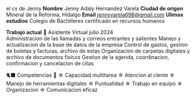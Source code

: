 el cv de Jenny
 **Nombre** Jenny Adaly Hernandez Varela
**Ciudad de origen** Mineral de la Reforma, Hidalgo
**Email** jennyvarela698@gmail.com
**Ulimos estudios** Colegio de Bachilleres certificado en recursos humanos

**Trabajo actual** 
🐣 Asistente Virtual julio 2024  
Administracion de las llamadas y correos entrantes y salientes
Manejo y actualizacion de la base de datos de la empresa
Control de gastos, gestion de boletas y facturas, archivo de estas
Organizacion de carpetas digitales y archivo de documentos fisicos
Gestion de la agenda, coordinacion, confirmacion y cancelacion de citas

 🐈‍⬛ Competencias 🌟
☆ Capacidad multitarea
☆ Atencion al clente
☆ Manejo de herramientas digitales
☆ Puntualidad
☆ Trabajo en equipo
☆ Organizacion 
☆ Comunicacion eficaz